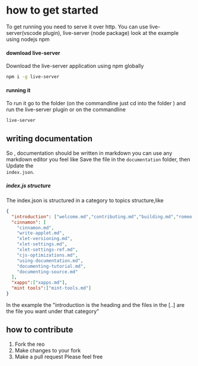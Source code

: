# how to get started 
To get running you need to serve it over http. You can use live-server(vscode plugin), live-server (node package) look at the example using nodejs npm

#### download live-server 
Download the live-server application using npm globally 
```bash
npm i -g live-server
```

#### running it
To run it go to the folder (on the commandline just cd into the folder )
and run the live-server plugin or on the commandline 

```bash
live-server 
```

## writing documentation 
So , documentation should be written in markdown you can use any markdown editor you feel like
Save the file in the ```documentation```
folder, then Update the  
```index.json```.
##### index.js structure 
The index.json is structured in a category to topics structure,like
```json
{
  "introduction": ["welcome.md","contributing.md","building.md","romeo.md","guidelines.md","reporting-an-issue.md"],
  "cinnamon": [
    "cinnamon.md",
    "write-applet.md",
    "xlet-versioning.md",
    "xlet-settings.md",
    "xlet-settings-ref.md",
    "cjs-optimizations.md",
    "using-documentation.md",
    "documenting-tutorial.md",
    "documenting-source.md"
  ],
  "xapps":["xapps.md"],
  "mint tools":["mint-tools.md"]
}
```

In the example the "introduction is the heading and the files in the [..] are the file you want under that category"
## how to contribute 
1. Fork the reo
2. Make changes to your fork
3. Make a pull request 
Please feel free 